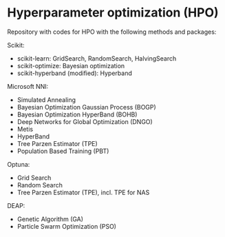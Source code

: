# Hyperparameter optimization (HPO)
Repository with codes for HPO with the following methods and packages: <br>

Scikit:
 * scikit-learn: GridSearch, RandomSearch, HalvingSearch
 * scikit-optimize: Bayesian optimization
 * scikit-hyperband (modified): Hyperband

Microsoft NNI:
 * Simulated Annealing
 * Bayesian Optimization Gaussian Process (BOGP)
 * Bayesian Optimization HyperBand (BOHB)
 * Deep Networks for Global Optimization (DNGO)
 * Metis
 * HyperBand
 * Tree Parzen Estimator (TPE)
 * Population Based Training (PBT)

Optuna:
 * Grid Search
 * Random Search
 * Tree Parzen Estimator (TPE), incl. TPE for NAS

DEAP:
 * Genetic Algorithm (GA)
 * Particle Swarm Optimization (PSO)
